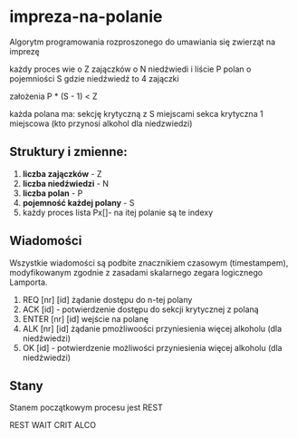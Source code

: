 # impreza-na-polanie
Algorytm programowania rozproszonego do umawiania się zwierząt na imprezę

każdy proces wie o Z zajączków o N niedźwiedi i liście P polan o pojemniości S gdzie niedźwiedź to 4 zajączki

założenia P * (S - 1) < Z

każda polana ma:
sekcję krytyczną z S miejscami
sekca krytyczna 1 miejscowa (kto przynosi alkohol dla niedzwiedzi)


## Struktury i zmienne:
1. **liczba zajączków** - Z
2. **liczba niedźwiedzi** - N
3. **liczba polan** - P
4. **pojemność każdej polany** - S
5. każdy proces lista Px[]- na itej polanie są te indexy


## Wiadomości
Wszystkie wiadomości są podbite znacznikiem czasowym
(timestampem), modyfikowanym zgodnie z zasadami skalarnego
zegara logicznego Lamporta.

1. REQ [nr] [id] żądanie dostępu do n-tej polany
2. ACK [id] - potwierdzenie dostępu do sekcji krytycznej z polaną
3. ENTER [nr] [id] wejście na polanę
4. ALK [nr] [id] żądanie pmożliwoości przyniesienia więcej alkoholu (dla niedźwiedzi)
5. OK [id] - potwierdzenie możliwości przyniesienia więcej alkoholu (dla niedźwiedzi)

## Stany
 Stanem początkowym procesu jest REST
 
REST
WAIT
CRIT
ALCO
